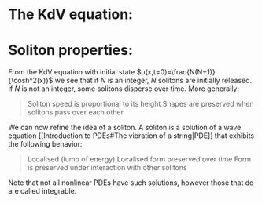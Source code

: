 
# The KdV equation:

# Soliton properties:

From the KdV equation with initial state $u(x,t=0)=\frac{N(N+1)}{\cosh^2(x)}$ we see that if $N$ is an integer, $N$ solitons are initially released. If $N$ is not an integer, some solitons disperse over time. More generally:
> Soliton speed is proportional to its height
> Shapes are preserved when solitons pass over each other

We can now refine the idea of a soliton. A soliton is a solution of a wave equation [[Introduction to PDEs#The vibration of a string|PDE]] that exhibits the following behavior:
> Localised (lump of energy)
> Localised form preserved over time
> Form is preserved under interaction with other solitons

Note that not all nonlinear PDEs have such solutions, however those that do are called integrable.